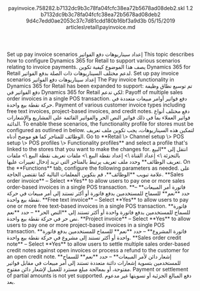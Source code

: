<?xml version="1.0" encoding="UTF-8"?>
<xliff xmlns:logoport="urn:logoport:xliffeditor:xliff-extras:1.0" xmlns:tilt="urn:logoport:xliffeditor:tilt-non-translatables:1.0" xmlns:xsi="http://www.w3.org/2001/XMLSchema-instance" xmlns="urn:oasis:names:tc:xliff:document:1.2" xmlns:xliffext="urn:microsoft:content:schema:xliffextensions" version="1.2" xsi:schemaLocation="urn:oasis:names:tc:xliff:document:1.2 xliff-core-1.2-transitional.xsd">
  <file datatype="xml" source-language="en-US" original="payinvoice.md" target-language="ar-SA">
    <header>
      <tool tool-company="Microsoft" tool-version="1.0-7889195" tool-name="mdxliff" tool-id="mdxliff"/>
      <xliffext:skl_file_name>payinvoice.758282.b7132dc9b3c78fa04fcfc38ea72b5678ad08deb2.skl</xliffext:skl_file_name>
      <xliffext:version>1.2</xliffext:version>
      <xliffext:ms.openlocfilehash>b7132dc9b3c78fa04fcfc38ea72b5678ad08deb2</xliffext:ms.openlocfilehash>
      <xliffext:ms.sourcegitcommit>9d4c7edd0ae2053c37c7d81cdd180b16bf3a9d3b</xliffext:ms.sourcegitcommit>
      <xliffext:ms.lasthandoff>05/15/2019</xliffext:ms.lasthandoff>
      <xliffext:ms.openlocfilepath>articles\retail\payinvoice.md</xliffext:ms.openlocfilepath>
    </header>
    <body>
      <group extype="content" id="content">
        <trans-unit xml:space="preserve" translate="yes" id="101" restype="x-metadata">
          <source>Set up pay invoice scenarios</source>
        <target logoport:matchpercent="101" state="translated" state-qualifier="leveraged-tm">إعداد سيناريوهات دفع الفواتير</target></trans-unit>
        <trans-unit xml:space="preserve" translate="yes" id="102" restype="x-metadata">
          <source>This topic describes how to configure Dynamics 365 for Retail to support various scenarios relating to invoice payments.</source>
        <target logoport:matchpercent="101" state="translated" state-qualifier="leveraged-tm">يصف هذا الموضوع كيفية تكوين Dynamics 365 for Retail لدعم مختلف السيناريوهات ذات الصلة بدفع الفواتير.</target></trans-unit>
        <trans-unit xml:space="preserve" translate="yes" id="103">
          <source>Set up pay invoice scenarios</source>
        <target logoport:matchpercent="101" state="translated" state-qualifier="leveraged-tm">إعداد سيناريوهات دفع الفواتير</target></trans-unit>
        <trans-unit xml:space="preserve" translate="yes" id="104">
          <source>The Pay invoice functionality in Dynamics 365 for Retail has been expanded to support:</source>
        <target logoport:matchpercent="101" state="translated" state-qualifier="leveraged-tm">تم توسيع نطاق وظيفة دفع الفواتير في Dynamics 365 for Retail لكي تدعم:</target></trans-unit>
        <trans-unit xml:space="preserve" translate="yes" id="105">
          <source>Payoff of multiple sales order invoices in a single POS transaction.</source>
        <target logoport:matchpercent="101" state="translated" state-qualifier="leveraged-tm">دفع فواتير أوامر مبيعات متعددة في حركة نقطة بيع واحدة.</target></trans-unit>
        <trans-unit xml:space="preserve" translate="yes" id="106">
          <source>Payment of various customer invoice types including free text invoices, project-based invoices, and credit notes.</source>
        <target logoport:matchpercent="101" state="translated" state-qualifier="leveraged-tm">دفع مختلف أنواع فواتير العملاء بما في ذلك فواتير النص الحر والفواتير القائمة على المشاريع والإشعارات الدائنة.</target></trans-unit>
        <trans-unit xml:space="preserve" translate="yes" id="107">
          <source>To enable these scenarios, the functionality profile for stores must be configured as outlined in below.</source>
        <target logoport:matchpercent="101" state="translated" state-qualifier="leveraged-tm">لتمكين هذه السيناريوهات، يجب تكوين ملف تعريف الوظائف للمتاجر كما هو موضح أدناه.</target></trans-unit>
        <trans-unit xml:space="preserve" translate="yes" id="108">
          <source>Go to <bpt id="p1">**</bpt>Retail <ph id="ph1">\&gt;</ph> Channel setup <ph id="ph2">\&gt;</ph> POS setup <ph id="ph3">\&gt;</ph> POS profiles <ph id="ph4">\&gt;</ph> Functionality profiles<ept id="p1">**</ept> and select a profile that's linked to the stores that you want to make the changes for.</source>
        <target logoport:matchpercent="101" state="translated" state-qualifier="leveraged-tm">انتقل إلى <bpt id="p1">**</bpt>البيع بالتجزئة <ph id="ph1">\&gt;</ph> إعداد القناة <ph id="ph2">\&gt;</ph> إعداد نقطة البيع <ph id="ph3">\&gt;</ph> ملفات تعريف نقطة البيع <ph id="ph4">\&gt;</ph> ملفات تعريف الوظائف<ept id="p1">**</ept> وحدد ملف تعريف يرتبط بالمتاجر التي تريد إدخال تغييرات عليها.</target></trans-unit>
        <trans-unit xml:space="preserve" translate="yes" id="109">
          <source>On the <bpt id="p1">**</bpt>Functions<ept id="p1">**</ept> tab, configure the following parameters as needed.</source>
        <target logoport:matchpercent="101" state="translated" state-qualifier="leveraged-tm">على علامة تبويب <bpt id="p1">**</bpt>الوظائف<ept id="p1">**</ept>، قم بتكوين المعلمات التالية كما تقتضي الحاجة.</target></trans-unit>
        <trans-unit xml:space="preserve" translate="yes" id="110">
          <source><bpt id="p1">**</bpt>Sales order invoice<ept id="p1">**</ept> – Select <bpt id="p2">**</bpt>Yes<ept id="p2">**</ept> to allow users to pay one or more sales order-based invoices in a single POS transaction.</source>
        <target logoport:matchpercent="101" state="translated" state-qualifier="leveraged-tm"><bpt id="p1">**</bpt>فاتورة أمر المبيعات<ept id="p1">**</ept> – حدد <bpt id="p2">**</bpt>نعم<ept id="p2">**</ept> للسماح للمستخدمين بدفع فاتورة أو أكثر تستند إلى أمر مبيعات في حركة نقطة بيع واحدة.</target></trans-unit>
        <trans-unit xml:space="preserve" translate="yes" id="111">
          <source><bpt id="p1">**</bpt>Free text invoice<ept id="p1">**</ept> – Select <bpt id="p2">**</bpt>Yes<ept id="p2">**</ept> to allow users to pay one or more free text-based invoices in a single POS transaction.</source>
        <target logoport:matchpercent="101" state="translated" state-qualifier="leveraged-tm"><bpt id="p1">**</bpt>فاتورة النص الحر<ept id="p1">**</ept> – حدد <bpt id="p2">**</bpt>نعم‏‎<ept id="p2">**</ept> للسماح للمستخدمين بدفع فاتورة واحدة أو أكثر تستند إلى نص حر في حركة نقطة بيع واحدة.</target></trans-unit>
        <trans-unit xml:space="preserve" translate="yes" id="112">
          <source><bpt id="p1">**</bpt>Project invoice<ept id="p1">**</ept> – Select <bpt id="p2">**</bpt>Yes<ept id="p2">**</ept> to allow users to pay one or more project-based invoices in a single POS transaction.</source>
        <target logoport:matchpercent="101" state="translated" state-qualifier="leveraged-tm"><bpt id="p1">**</bpt>فاتورة المشروع<ept id="p1">**</ept> – حدد <bpt id="p2">**</bpt>نعم<ept id="p2">**</ept> للسماح للمستخدمين بدفع فاتورة واحدة أو أكثر تستند إلى مشروع في حركة نقطة بيع واحدة.</target></trans-unit>
        <trans-unit xml:space="preserve" translate="yes" id="113">
          <source><bpt id="p1">**</bpt>Sales order credit note<ept id="p1">**</ept> – Select <bpt id="p2">**</bpt>Yes<ept id="p2">**</ept> to allow users to settle multiple sales order-based credit notes against open invoices or process a refund to the customer for an open credit note.</source>
        <target logoport:matchpercent="101" state="translated" state-qualifier="leveraged-tm"><bpt id="p1">**</bpt>إشعار دائن لأمر المبيعات<ept id="p1">**</ept> – حدد <bpt id="p2">**</bpt>نعم<ept id="p2">**</ept> للسماح للمستخدمين بتسوية إشعارات دائنة متعددة تستند إلى أمر مبيعات في مقابل فواتير مفتوحة، أو بمعالجة مبلغ مسترد للعميل لإشعار دائن مفتوح.</target></trans-unit>
        <trans-unit xml:space="preserve" translate="yes" id="114">
          <source>Payment or settlement of partial amounts is not yet supported.</source>
        <target logoport:matchpercent="101" state="translated" state-qualifier="leveraged-tm">دفع المبالغ الجزئية أو تسويتها غير مدعوم بعد.</target></trans-unit>
      </group>
    </body>
  </file>
</xliff>